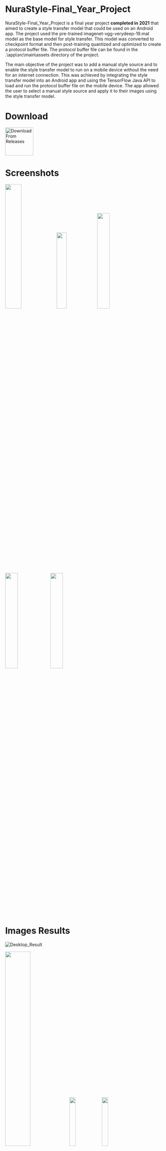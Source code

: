 # NuraStyle-Final_Year_Project
NuraStyle-Final_Year_Project is a final year project **completed in 2021** that aimed to create a style transfer model that could be used on an Android app. The project used the pre-trained imagenet-vgg-verydeep-19.mat model as the base model for style transfer. This model was converted to checkpoint format and then post-training quantized and optimized to create a protocol buffer file. The protocol buffer file can be found in the .\app\src\main\assets directory of the project.

The main objective of the project was to add a manual style source and to enable the style transfer model to run on a mobile device without the need for an internet connection. This was achieved by integrating the style transfer model into an Android app and using the TensorFlow Java API to load and run the protocol buffer file on the mobile device. The app allowed the user to select a manual style source and apply it to their images using the style transfer model.


# Download
[<img src="https://user-images.githubusercontent.com/56207634/235350726-c7d993df-bfcb-4ee6-90ee-a247f72bd960.png"
     alt="Download From Releases"
     height="90">](https://github.com/UsamaKenway/NuraStyle-Final_Year_Project/releases)

# Screenshots
<img src="https://user-images.githubusercontent.com/56207634/235351714-6419ccd6-82a3-4b28-8f6e-eac4ba10b468.jpeg" width="32%" > <img src="https://user-images.githubusercontent.com/56207634/235351736-b764f652-3607-4e9a-ac92-5243f070a811.png " width="25%" > <img src="https://user-images.githubusercontent.com/56207634/235351741-4d21d054-40a1-4ddf-be5a-c39548f769c2.png" width="28%" > <img src="https://user-images.githubusercontent.com/56207634/235351747-8c3a4ff9-9cdb-42c7-a11e-d8f95b34529a.png" width="28%" > <img src="https://user-images.githubusercontent.com/56207634/235351750-ae49abeb-60b7-493d-ada6-c0f07bfe4568.png" width="28%" >

# Images Results

![Desktop_Result](https://user-images.githubusercontent.com/56207634/235352056-814bc251-2432-4dd2-8b25-b3afc826dfa0.png)


<img src="https://user-images.githubusercontent.com/56207634/235352064-737d8f6a-bc19-4938-9f03-a9f7defe03ba.png" width="40%" > <img src="https://user-images.githubusercontent.com/56207634/235352066-fc6eced0-873e-4cba-afd0-e11cf7df8d97.png" width="20%" > <img src="https://user-images.githubusercontent.com/56207634/235352067-6407c103-f2b0-4964-a16f-9ba669a0cee3.png" width="20%" >
